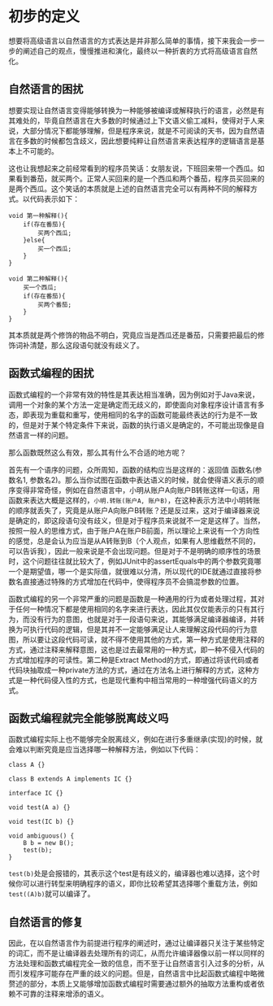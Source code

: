 # 初步的定义

想要将高级语言以自然语言的方式表达是并非那么简单的事情，接下来我会一步一步的阐述自己的观点，慢慢推进和演化，最终以一种折衷的方式将高级语言自然化。

## 自然语言的困扰

想要实现让自然语言变得能够转换为一种能够被编译或解释执行的语言，必然是有其难处的，毕竟自然语言在大多数的时候通过上下文语义偷工减料，使得对于人来说，大部分情况下都能够理解，但是程序来说，就是不可阅读的天书，因为自然语言在多数的时候都包含歧义，因此想要纯粹让自然语言来表达程序的逻辑语言是基本上不可能的。

这也让我想起来之前经常看到的程序员笑话：女朋友说，下班回来带一个西瓜。如果看到番茄，就买两个。正常人买回来的是一个西瓜和两个番茄，程序员买回来的是两个西瓜。这个笑话的本质就是上述的自然语言完全可以有两种不同的解释方式。以代码表示如下：

```
void 第一种解释(){
	if(存在番茄){
		买两个西瓜;
	}else{
		买一个西瓜;
	}
}

void 第二种解释(){
	买一个西瓜;
	if(存在番茄){
		买两个番茄;
	}
}
```

其本质就是两个修饰的物品不明白，究竟应当是西瓜还是番茄，只需要把最后的修饰词补清楚，那么这段语句就没有歧义了。

## 函数式编程的困扰

函数式编程的一个非常有效的特性是其表达相当准确，因为例如对于Java来说，调用一个对象的某个方法一定是确定而无歧义的，即使面向对象程序设计语言有多态，即表现为重载和重写，使用相同的名字的函数可能最终表达的行为是不一致的，但是对于某个特定条件下来说，函数的执行语义是确定的，不可能出现像是自然语言一样的问题。

那么函数既然这么有效，那么其有什么不合适的地方呢？

首先有一个语序的问题，众所周知，函数的结构应当是这样的：返回值 函数名(参数名1, 参数名2)。那么当你试图在函数中表达语义的时候，就会使得语义表示的顺序变得非常奇怪，例如在自然语言中，小明从账户A向账户B转账这样一句话，用函数来表达大概是这样的，`小明.转账(账户A, 账户B)`，在这种表示方法中小明转账的顺序就丢失了，究竟是从账户A向账户B转账？还是反过来，这对于编译器来说是确定的，即这段语句没有歧义，但是对于程序员来说就不一定是这样了。当然，按照一般人的思维方式，由于账户A在账户B前面，所以理论上来说有一个方向性的感觉，总是会认为应当是从A转账到B（个人观点，如果有人思维截然不同的，可以告诉我），因此一般来说是不会出现问题。但是对于不是明确的顺序性的场景时，这个问题往往就比较大了，例如JUnit中的assertEquals中的两个参数究竟哪一个是期望值，哪一个是实际值，就很难以分清，所以现代的IDE就通过直接将参数名直接通过特殊的方式增加在代码中，使得程序员不会搞混参数的位置。

函数式编程的另一个非常严重的问题是函数是一种通用的行为或者处理过程，其对于任何一种情况下都是使用相同的名字来进行表达，因此其仅仅能表示的只有其行为，而没有行为的意图，也就是对于一段语句来说，其能够满足编译器编译，并转换为可执行代码的逻辑，但是其并不一定能够满足让人来理解这段代码的行为意图，所以要让这段代码可读，就不得不使用其他的方式，第一种方式是使用注释的方式，通过注释来解释意图，这也是过去最常用的一种方式，即一种不侵入代码的方式增加程序的可读性。第二种是Extract Method的方式，即通过将该代码或者代码块抽取成一种private方法的方式，通过在方法名上进行解释的方式，这种方式是一种代码侵入性的方式，也是现代重构中相当常用的一种增强代码语义的方式。

## 函数式编程就完全能够脱离歧义吗

函数式编程实际上也不能够完全脱离歧义，例如在进行多重继承(实现)的时候，就会难以判断究竟是应当选择哪一种解释方法，例如以下代码：

```
class A {}

class B extends A implements IC {}

interface IC {}

void test(A a) {}

void test(IC b) {}

void ambiguous() {
	B b = new B();
	test(b);
}
```

`test(b)`处是会报错的，其表示这个test是有歧义的，编译器也难以选择，这个时候你可以进行转型来明确程序的语义，即你比较希望其选择哪个重载方法，例如`test((A)b)`就可以编译了。

## 自然语言的修复

因此，在以自然语言作为前提进行程序的阐述时，通过让编译器只关注于某些特定的词汇，而不是让编译器去处理所有的词汇，从而允许编译器像以前一样以同样的方法处理和函数式编程完全一致的信息，而不至于让自然语言引入过多的分析，从而引发程序可能存在严重的歧义的问题。但是，自然语言中比起函数式编程中略微赘述的部分，本质上又能够增加函数式编程时需要通过额外的抽取方法重构或者依赖不可靠的注释来增添的语义。



